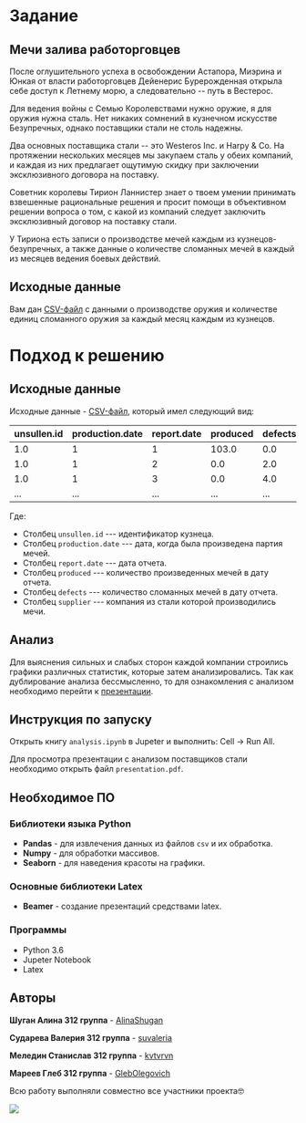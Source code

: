 # Задание
## Мечи залива работорговцев

После оглушительного успеха в освобождении Астапора, Миэрина и Юнкая от власти работорговцев Дейенерис Бурерожденная открыла себе доступ к Летнему морю, а следовательно -- путь в Вестерос.

Для ведения войны с Семью Королевствами нужно оружие, я для оружия нужна сталь.
Нет никаких сомнений в кузнечном искусстве Безупречных, однако поставщики стали не столь надежны.

Два основных поставщика стали -- это Westeros Inc. и Harpy & Co.
На протяжении нескольких месяцев мы закупаем сталь у обеих компаний, и каждая из них предлагает ощутимую скидку при заключении эксклюзивного договора на поставку.

Советник королевы Тирион Ланнистер знает о твоем умении принимать взвешенные рациональные решения и просит помощи в объективном решении вопроса о том, с какой из компаний следует заключить эксклюзивный договор на поставку стали.

У Тириона есть записи о производстве мечей каждым из кузнецов-безупречных, а также данные о количестве сломанных мечей в каждый из месяцев ведения боевых действий.

## Исходные данные
Вам дан [CSV-файл](https://github.com/artempyanykh/prac-2017-2018/blob/task4-guliev-gorbunov-tikhonov/tasks/task4/production-data.csv) с данными о производстве оружия и количестве единиц сломанного оружия за каждый месяц каждым из кузнецов.

# Подход к решению
## Исходные данные
Исходные данные -  [CSV-файл](https://github.com/artempyanykh/prac-2017-2018/blob/task4-guliev-gorbunov-tikhonov/tasks/task4/production-data.csv), который имел следующий вид:

|unsullen.id|production.date|report.date|produced|defects|supplier|
|---|---|---|---|---|---|
|1.0|1|1|103.0|0.0|harpy.co|
|1.0|1|2|0.0|2.0|harpy.co|
|1.0|1|3|0.0|4.0|harpy.co|
|...|...|...|...|...|...|

Где:

* Столбец `unsullen.id` --- идентификатор кузнеца.
* Столбец `production.date` --- дата, когда была произведена партия мечей.
* Столбец `report.date` --- дата отчета.
* Столбец `produced` --- количество произведенных мечей в дату отчета.
* Столбец `defects` --- количество сломанных мечей в дату отчета.
* Столбец `supplier` --- компания из стали которой производились мечи.

## Анализ
Для выяснения сильных и слабых сторон каждой компании строились графики различных статистик, которые затем анализировались. 
Так как дублирование анализа бессмысленно, то для ознакомления с анализом необходимо перейти к [презентации](presentation.pdf).

## Инструкция по запуску
Открыть книгу `analysis.ipynb` в Jupeter и выполнить: Cell -> Run All.

Для просмотра презентации с анализом поставщиков стали необходимо открыть файл `presentation.pdf`.

## Необходимое ПО

### Библиотеки языка Python
* **Pandas** - для извлечения данных из файлов `csv` и их обработка.
* **Numpy** - для обработки массивов.
* **Seaborn** - для наведения красоты на графики.

### Основные библиотеки Latex
* **Beamer**  - создание презентаций средствами latex.

### Программы
* Python 3.6
* Jupeter Notebook
* Latex

## Авторы

**Шуган Алина 312 группа** - [AlinaShugan](https://github.com/AlinaShugan)

**Сударева Валерия 312 группа** -  [suvaleria](https://github.com/suvaleria)

**Меледин Станислав 312 группа** - [kvtvrvn](https://github.com/kvtvrvn) 

**Мареев Глеб 312 группа** - [GlebOlegovich](https://github.com/GlebOlegovich) 

Всю работу выполняли совместно все участники проекта🤓

![](https://github.com/GlebOlegovich/Smthng/blob/master/uw4vmh_298x381.jpg)
